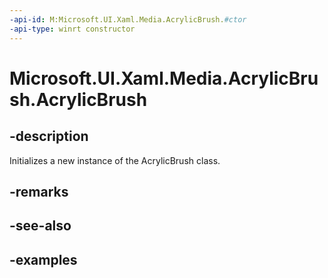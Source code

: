 ```yaml
---
-api-id: M:Microsoft.UI.Xaml.Media.AcrylicBrush.#ctor
-api-type: winrt constructor
---
```

<!-- Method syntax.
public AcrylicBrush.AcrylicBrush()
-->

# Microsoft.UI.Xaml.Media.AcrylicBrush.AcrylicBrush


## -description

Initializes a new instance of the AcrylicBrush class.


## -remarks


## -see-also


## -examples


